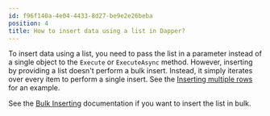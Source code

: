 ```yaml
---
id: f96f140a-4e04-4433-8d27-be9e2e26beba
position: 4
title: How to insert data using a list in Dapper?
---
```


To insert data using a list, you need to pass the list in a parameter instead of a single object to the `Execute` or `ExecuteAsync` method. However, inserting by providing a list doesn't perform a bulk insert. Instead, it simply iterates over every item to perform a single insert. See the [Inserting multiple rows](#dapper-insert-multiple-rows) for an example.

See the [Bulk Inserting](https://www.learndapper.com/bulk-operations/bulk-insert) documentation if you want to insert the list in bulk.